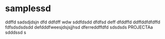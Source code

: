 # samplessd
ddffd
sadsdjdsjn
dfd
ddfdff
wdw
sddfdsdd
dfdfsd
deff
dfddffd
ddffddfdfdffd
fdfsdsdsdsdd
defdddfweesjdsjsjjhsd
dferreddffdfd
sdsdsds
PROJECTAa
sdddssd
s
